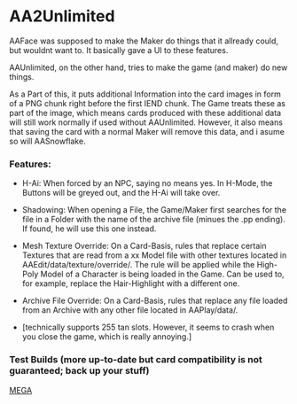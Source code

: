# AA2Unlimited

AAFace was supposed to make the Maker do things that it allready could, but wouldnt want to. 
It basically gave a UI to these features.

AAUnlimited, on the other hand, tries to make the game (and maker) do new things.

As a Part of this, it puts additional Information into the card images in form of a PNG chunk right before the first IEND chunk.
The Game treats these as part of the image, which means cards produced with these additional data will still work normally 
if used without AAUnlimited. However, it also means that saving the card with a normal Maker will remove this data, and i asume 
so will AASnowflake.

### Features:
- H-Ai: When forced by an NPC, saying no means yes. In H-Mode, the Buttons will be greyed out, and the H-Ai will take over.
- Shadowing: When opening a File, the Game/Maker first searches for the file in a Folder with the name of the archive file 
  (minues the .pp ending). If found, he will use this one instead.
- Mesh Texture Override: On a Card-Basis, rules that replace certain Textures that are read from a 
  xx Model file with other textures located in AAEdit/data/texture/override/. The rule will be applied while the High-Poly
  Model of a Character is being loaded in the Game. Can be used to, for example, replace the Hair-Highlight with a different one.
- Archive File Override: On a Card-Basis, rules that replace any file loaded from an Archive with any other file
  located in AAPlay/data/.
  
- [technically supports 255 tan slots. However, it seems to crash when you close the game, which is really annoying.]

### Test Builds (more up-to-date but card compatibility is not guaranteed; back up your stuff)
[MEGA](https://mega.nz/#F!IZs3VY5b!axfi9mlecCwLDdvpvIIbzw)
